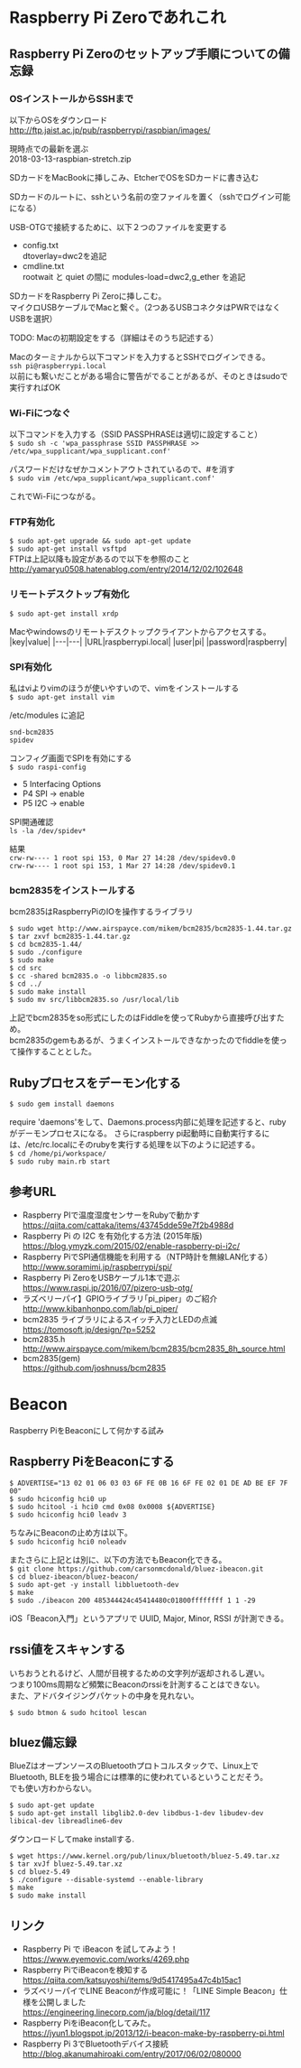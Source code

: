 # Raspberry Pi Zeroであれこれ

## Raspberry Pi Zeroのセットアップ手順についての備忘録

### OSインストールからSSHまで

以下からOSをダウンロード  
http://ftp.jaist.ac.jp/pub/raspberrypi/raspbian/images/

現時点での最新を選ぶ  
2018-03-13-raspbian-stretch.zip

SDカードをMacBookに挿しこみ、EtcherでOSをSDカードに書き込む

SDカードのルートに、sshという名前の空ファイルを置く（sshでログイン可能になる）

USB-OTGで接続するために、以下２つのファイルを変更する
* config.txt  
  dtoverlay=dwc2を追記
* cmdline.txt  
  rootwait と quiet の間に modules-load=dwc2,g_ether を追記

SDカードをRaspberry Pi Zeroに挿しこむ。  
マイクロUSBケーブルでMacと繋ぐ。（2つあるUSBコネクタはPWRではなくUSBを選択）

TODO: Macの初期設定をする（詳細はそのうち記述する）

Macのターミナルから以下コマンドを入力するとSSHでログインできる。  
`ssh pi@raspberrypi.local`  
以前にも繋いだことがある場合に警告がでることがあるが、そのときはsudoで実行すればOK  

### Wi-Fiにつなぐ

以下コマンドを入力する（SSID PASSPHRASEは適切に設定すること）  
`$ sudo sh -c 'wpa_passphrase SSID PASSPHRASE >> /etc/wpa_supplicant/wpa_supplicant.conf'`

パスワードだけなぜかコメントアウトされているので、#を消す  
`$ sudo vim /etc/wpa_supplicant/wpa_supplicant.conf'`

これでWi-Fiにつながる。

### FTP有効化

`$ sudo apt-get upgrade && sudo apt-get update`  
`$ sudo apt-get install vsftpd`  
FTPは上記以降も設定があるので以下を参照のこと  
http://yamaryu0508.hatenablog.com/entry/2014/12/02/102648

### リモートデスクトップ有効化

`$ sudo apt-get install xrdp`

Macやwindowsのリモートデスクトップクライアントからアクセスする。  
|key|value|
|---|---|
|URL|raspberrypi.local|
|user|pi|
|password|raspberry|

### SPI有効化

私はviよりvimのほうが使いやすいので、vimをインストールする  
`$ sudo apt-get install vim`

/etc/modules に追記  

`snd-bcm2835`  
`spidev`  

コンフィグ画面でSPIを有効にする  
`$ sudo raspi-config`  
- 5 Interfacing Options  
- P4 SPI -> enable  
- P5 I2C -> enable  

SPI開通確認  
`ls -la /dev/spidev*`

結果  
`crw-rw---- 1 root spi 153, 0 Mar 27 14:28 /dev/spidev0.0`  
`crw-rw---- 1 root spi 153, 1 Mar 27 14:28 /dev/spidev0.1`

### bcm2835をインストールする

bcm2835はRaspberryPiのIOを操作するライブラリ  

`$ sudo wget http://www.airspayce.com/mikem/bcm2835/bcm2835-1.44.tar.gz`  
`$ tar zxvf bcm2835-1.44.tar.gz`  
`$ cd bcm2835-1.44/`  
`$ sudo ./configure`  
`$ sudo make`  
`$ cd src`  
`$ cc -shared bcm2835.o -o libbcm2835.so`  
`$ cd ../`  
`$ sudo make install`  
`$ sudo mv src/libbcm2835.so /usr/local/lib`

上記でbcm2835をso形式にしたのはFiddleを使ってRubyから直接呼び出すため。  
bcm2835のgemもあるが、うまくインストールできなかったのでfiddleを使って操作することとした。

## Rubyプロセスをデーモン化する

`$ sudo gem install daemons`

require 'daemons'をして、Daemons.process内部に処理を記述すると、rubyがデーモンプロセスになる。
さらにraspberry pi起動時に自動実行するには、/etc/rc.localにそのrubyを実行する処理を以下のように記述する。  
`$ cd /home/pi/workspace/`  
`$ sudo ruby main.rb start`

## 参考URL

* Raspberry PIで温度湿度センサーをRubyで動かす  
https://qiita.com/cattaka/items/43745dde59e7f2b4988d  
* Raspberry Pi の I2C を有効化する方法 (2015年版)  
https://blog.ymyzk.com/2015/02/enable-raspberry-pi-i2c/
* Raspberry PiでSPI通信機能を利用する（NTP時計を無線LAN化する）  
http://www.soramimi.jp/raspberrypi/spi/
* Raspberry Pi ZeroをUSBケーブル1本で遊ぶ  
https://www.raspi.jp/2016/07/pizero-usb-otg/
* ラズベリーパイ】GPIOライブラリ｢pi_piper」のご紹介  
http://www.kibanhonpo.com/lab/pi_piper/
* bcm2835 ライブラリによるスイッチ入力とLEDの点滅  
https://tomosoft.jp/design/?p=5252
* bcm2835.h  
http://www.airspayce.com/mikem/bcm2835/bcm2835_8h_source.html
* bcm2835(gem)  
https://github.com/joshnuss/bcm2835

# Beacon

Raspberry PiをBeaconにして何かする試み  

## Raspberry PiをBeaconにする

`$ ADVERTISE="13 02 01 06 03 03 6F FE 0B 16 6F FE 02 01 DE AD BE EF 7F 00"`  
`$ sudo hciconfig hci0 up`  
`$ sudo hcitool -i hci0 cmd 0x08 0x0008 ${ADVERTISE}`  
`$ sudo hciconfig hci0 leadv 3`

ちなみにBeaconの止め方は以下。  
`$ sudo hciconfig hci0 noleadv`

またさらに上記とは別に、以下の方法でもBeacon化できる。  
`$ git clone https://github.com/carsonmcdonald/bluez-ibeacon.git`  
`$ cd bluez-ibeacon/bluez-beacon/`  
`$ sudo apt-get -y install libbluetooth-dev`  
`$ make`  
`$ sudo ./ibeacon 200 485344424c45414480c01800ffffffff 1 1 -29`

iOS「Beacon入門」というアプリで UUID, Major, Minor, RSSI が計測できる。

## rssi値をスキャンする

いちおうとれるけど、人間が目視するための文字列が返却されるし遅い。  
つまり100ms周期など頻繁にBeaconのrssiを計測することはできない。  
また、アドバタイジングパケットの中身を見れない。

`$ sudo btmon & sudo hcitool lescan`

## bluez備忘録

BlueZはオープンソースのBluetoothプロトコルスタックで、Linux上でBluetooth, BLEを扱う場合には標準的に使われているということだそう。  
でも使い方わからない。

`$ sudo apt-get update`  
`$ sudo apt-get install libglib2.0-dev libdbus-1-dev libudev-dev  libical-dev libreadline6-dev`

ダウンロードしてmake installする.  

`$ wget https://www.kernel.org/pub/linux/bluetooth/bluez-5.49.tar.xz`  
`$ tar xvJf bluez-5.49.tar.xz`  
`$ cd bluez-5.49`  
`$ ./configure --disable-systemd --enable-library`  
`$ make`  
`$ sudo make install`


## リンク
* Raspberry Pi で iBeacon を試してみよう！  
https://www.eyemovic.com/works/4269.php
* Raspberry PiでiBeaconを検知する  
https://qiita.com/katsuyoshi/items/9d5417495a47c4b15ac1
* ラズベリーパイでLINE Beaconが作成可能に！「LINE Simple Beacon」仕様を公開しました  
https://engineering.linecorp.com/ja/blog/detail/117
* Raspberry PiをiBeacon化してみた。  
https://jyun1.blogspot.jp/2013/12/i-beacon-make-by-raspberry-pi.html
* Raspberry Pi 3でBluetoothデバイス接続  
http://blog.akanumahiroaki.com/entry/2017/06/02/080000
